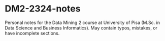 # DM2-2324-notes

Personal notes for the Data Mining 2 course at University of Pisa (M.Sc. in Data Science and Business Informatics). May contain typos, mistakes, or have incomplete sections.
